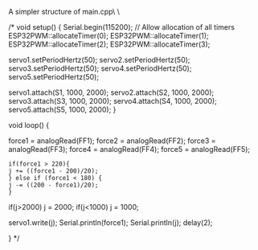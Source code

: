 A simpler structure of main.cpp\\ \\

/*
void setup() {
	Serial.begin(115200);
	// Allow allocation of all timers
	ESP32PWM::allocateTimer(0);
	ESP32PWM::allocateTimer(1);
	ESP32PWM::allocateTimer(2);
	ESP32PWM::allocateTimer(3);

  servo1.setPeriodHertz(50); 
  servo2.setPeriodHertz(50);
  servo3.setPeriodHertz(50);
  servo4.setPeriodHertz(50);
  servo5.setPeriodHertz(50);
  
  servo1.attach(S1, 1000, 2000); 
  servo2.attach(S2, 1000, 2000);
  servo3.attach(S3, 1000, 2000);
  servo4.attach(S4, 1000, 2000);
  servo5.attach(S5, 1000, 2000);
}

void loop() {
  
  force1 = analogRead(FF1);
  force2 = analogRead(FF2);
  force3 = analogRead(FF3);
  force4 = analogRead(FF4);
  force5 = analogRead(FF5);
  
	if(force1 > 220){ 
    j += ((force1 - 200)/20);
	} else if (force1 < 180) {
    j -= ((200 - force1)/20);
	}

  if(j>2000) j = 2000;
  if(j<1000) j = 1000;
    
  servo1.write(j);
	Serial.println(force1);
  Serial.println(j);
	delay(2);

}
*/